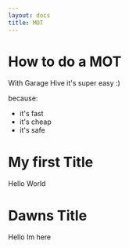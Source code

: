 ```yaml
---
layout: docs
title: MOT
---
```


# How to do a MOT
With Garage Hive it's super easy :)

because:
* it's fast
* it's cheap
* it's safe

# My first Title
Hello World

# Dawns Title
Hello Im here 